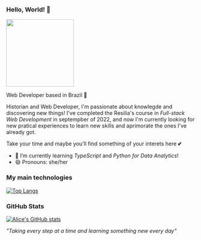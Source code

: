 ### Hello, World! 👋

<img src= 'https://user-images.githubusercontent.com/102565368/192811409-591e200e-f314-4dff-a96b-b89f539cf13b.gif' width='180'>

Web Developer based in Brazil 🦜

 Historian and Web Developer, I'm passionate about knowlegde and discovering new things! I've completed the Resilia's course in *Full-stack Web Development* in septempber of 2022, and now I'm currently looking for new pratical experiences to learn new skills and aprimorate the ones I've already got.
 
 Take your time and maybe you'll find something of your interets here 💕

<!-- - 🔭 I’m currently working on [Kine Indie](https://github.com/mirnatetzner/Cine-Indie-Page)  -->
- 🌱 I’m currently learning *TypeScript* and *Python for Data Analytics*!
- 😄 Pronouns: she/her


### My main technologies

[![Top Langs](https://github-readme-stats.vercel.app/api/top-langs/?username=alicebranq&layout=compact&theme=radical)](https://github.com/anuraghazra/github-readme-stats)

### GitHub Stats
[![Alice's GitHub stats](https://github-readme-stats.vercel.app/api?username=alicebranq&theme=radical)](https://github.com/anuraghazra/github-readme-stats)


*"Taking every step at a time and learning something new every day"*

<!--
**alicebranq/alicebranq** is a ✨ _special_ ✨ repository because its `README.md` (this file) appears on your GitHub profile.

Here are some ideas to get you started:

- 🔭 I’m currently working on ...
- 🌱 I’m currently learning ...
- 👯 I’m looking to collaborate on ...
- 🤔 I’m looking for help with ...
- 💬 Ask me about ...
- 📫 How to reach me: ...
- 😄 Pronouns: ...
- ⚡ Fun fact: ...
-->


